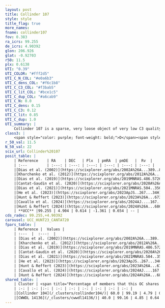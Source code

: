 ```yaml
---
layout: post
title: Collinder 107
style: style
title_flag: true
more_names: 
fname: collinder107
fov: 0.383
ra_icrs: 99.255
de_icrs: 4.90392
glon: 206.926
glat: -0.92703
r50: 11.5
plx: 0.6138
UTI: "0.39"
UTI_COLOR: "#fff2d5"
UTI_C_N_COL: "#e0a6b3"
UTI_C_dens_COL: "#f6c1b8"
UTI_C_C3_COL: "#f3bab5"
UTI_C_lit_COL: "#bce1c5"
UTI_C_dup_COL: "#a6cab9"
UTI_C_N: 0.0
UTI_C_dens: 0.15
UTI_C_C3: 0.12
UTI_C_lit: 0.85
UTI_C_dup: 1.0
UTI_summary: |
    Collinder 107 is a sparse, very loose object of very low C3 quality. It is well-studied in the literature.<br><br>This object shares a significant percentage of members with at least one entry reported in the same catalogue.<br><br><span style="color: #99180f; font-weight: bold;">Warning: </span>contains less than 25 stars with <i>P>0.5</i> estimated.
class3: |
    <span style="color: purple; font-weight: bold;">D</span><span style="color: red; font-weight: bold;">C</span>
r_50_val: 11.5
N_50_val: 22
scix_url: Collinder%20107
posit_table: |
    | Reference    | RA    | DEC   | Plx  | pmRA  | pmDE   |  Rv  |
    | :---         | :---: | :---: | :---: | :---: | :---: | :---: |
    |[Dias et al. (2002)](https://scixplorer.org/abs/2002A%26A...389..871D) | 99.425 | 4.733 | -- | 0.37 | -1.29 | 12.31 |
    |[Kharchenko et al. (2012)](https://scixplorer.org/abs/2012A%26A...543A.156K) | 99.626 | 4.635 | -- | -2.5 | -0.26 | -- |
    |[Dias et al. (2019)](https://scixplorer.org/abs/2019MNRAS.486.5726D) | 99.204 | 4.972 | 0.617 | -1.325 | 0.659 | 131.6 |
    |[Cantat-Gaudin et al. (2020)](https://scixplorer.org/abs/2020A%26A...640A...1C) | 99.203 | 4.972 | 0.617 | -1.325 | 0.659 | -- |
    |[Dias et al. (2021)](https://scixplorer.org/abs/2021MNRAS.504..356D) | 99.231 | 4.972 | 0.617 | -1.316 | 0.652 | -- |
    |[He et al. (2023)](https://scixplorer.org/abs/2023ApJS..267...34H) | 99.612 | 4.565 | 0.657 | -2.401 | -0.177 | 8.14 |
    |[Hunt & Reffert (2023)](https://scixplorer.org/abs/2023A%26A...673A.114H) | 99.622 | 4.635 | 0.649 | -2.43 | -0.202 | 7.284 |
    |[Cavallo et al. (2024)](https://scixplorer.org/abs/2024AJ....167...12C) | 99.576 | 4.402 | 0.655 | -- | -- | -- |
    |[Hunt & Reffert (2024)](https://scixplorer.org/abs/2024A%26A...686A..42H) | 99.622 | 4.635 | 0.649 | -2.43 | -0.202 | 7.284 |
    | **UCC** |99.255 | 4.904 | 0.614 | -1.361 | 0.654 | -- | 
cds_radec: 99.255,+4.90392
carousel: UCC_HUNT23_CANTAT20
fpars_table: |
    | Reference |  Values |
    | :---  |  :---:  |
    | [Dias et al. (2002)](https://scixplorer.org/abs/2002A%26A...389..871D) | `E(B-V)=0.54, Dist=1738.0, Age=7.0` |
    | [Kharchenko et al. (2012)](https://scixplorer.org/abs/2012A%26A...543A.156K) | `e_bv=0.416, distance=1447, log_age=7.165` |
    | [Dias et al. (2019)](https://scixplorer.org/abs/2019MNRAS.486.5726D) | `E(B-V)=0.41, Dist=1328, logAge=7.146, Z=0.004` |
    | [Cantat-Gaudin et al. (2020)](https://scixplorer.org/abs/2020A%26A...640A...1C) | `AVNN=0.95, DMNN=11.11, AgeNN=7.26` |
    | [Dias et al. (2021)](https://scixplorer.org/abs/2021MNRAS.504..356D) | `Av=1.465, Dist=1466, logage=7.183, [Fe/H]=-0.1` |
    | [He et al. (2023)](https://scixplorer.org/abs/2023ApJS..267...34H) | `A0=1.6, m-M=11.0, logA=6.9` |
    | [Hunt & Reffert (2023)](https://scixplorer.org/abs/2023A%26A...673A.114H) | `AV50=1.354, diffAV50=2.349, MOD50=10.733, logAge50=7.184` |
    | [Cavallo et al. (2024)](https://scixplorer.org/abs/2024AJ....167...12C) | `AV50=1.29, dMod50=10.77, logAge50=7.08, [Fe/H]50=0.26` |
    | [Hunt & Reffert (2024)](https://scixplorer.org/abs/2024A%26A...686A..42H) | `MassJ=302.171` |
shared_table: |
    | Cluster | <span title="Percentage of members that this OC shares with the ones listed">%</span>   | RA   | DEC   | Plx   | pmRA  | pmDE  | Rv | UTI |
    | :-: | :-: |:-: | :-: | :-: | :-: | :-: | :-: | :-: |
    |[Collinder 104](/_clusters/collinder104/)| 60.0 | 99.19 | 4.79 | 0.61 | -1.42 | 0.6 | 36.18 |0.78 |
    |[CWWDL 14136](/_clusters/cwwdl14136/)| 40.0 | 99.16 | 4.85 | 0.64 | -1.43 | 0.63 | -- |0.04 |
---
```

